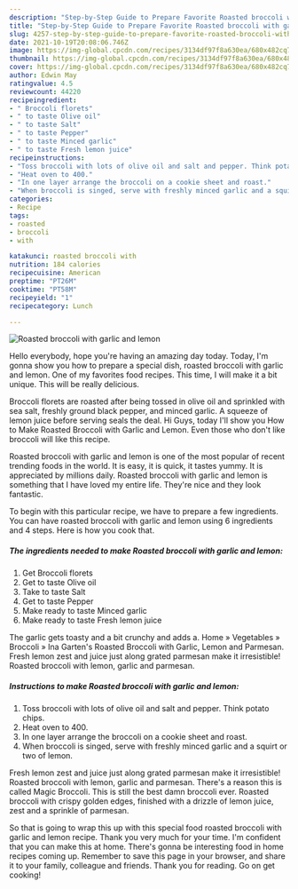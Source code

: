 ```yaml
---
description: "Step-by-Step Guide to Prepare Favorite Roasted broccoli with garlic and lemon"
title: "Step-by-Step Guide to Prepare Favorite Roasted broccoli with garlic and lemon"
slug: 4257-step-by-step-guide-to-prepare-favorite-roasted-broccoli-with-garlic-and-lemon
date: 2021-10-19T20:08:06.746Z
image: https://img-global.cpcdn.com/recipes/3134df97f8a630ea/680x482cq70/roasted-broccoli-with-garlic-and-lemon-recipe-main-photo.jpg
thumbnail: https://img-global.cpcdn.com/recipes/3134df97f8a630ea/680x482cq70/roasted-broccoli-with-garlic-and-lemon-recipe-main-photo.jpg
cover: https://img-global.cpcdn.com/recipes/3134df97f8a630ea/680x482cq70/roasted-broccoli-with-garlic-and-lemon-recipe-main-photo.jpg
author: Edwin May
ratingvalue: 4.5
reviewcount: 44220
recipeingredient:
- " Broccoli florets"
- " to taste Olive oil"
- " to taste Salt"
- " to taste Pepper"
- " to taste Minced garlic"
- " to taste Fresh lemon juice"
recipeinstructions:
- "Toss broccoli with lots of olive oil and salt and pepper. Think potato chips."
- "Heat oven to 400."
- "In one layer arrange the broccoli on a cookie sheet and roast."
- "When broccoli is singed, serve with freshly minced garlic and a squirt or two of lemon."
categories:
- Recipe
tags:
- roasted
- broccoli
- with

katakunci: roasted broccoli with 
nutrition: 184 calories
recipecuisine: American
preptime: "PT26M"
cooktime: "PT58M"
recipeyield: "1"
recipecategory: Lunch

---
```



![Roasted broccoli with garlic and lemon](https://img-global.cpcdn.com/recipes/3134df97f8a630ea/680x482cq70/roasted-broccoli-with-garlic-and-lemon-recipe-main-photo.jpg)

Hello everybody, hope you're having an amazing day today. Today, I'm gonna show you how to prepare a special dish, roasted broccoli with garlic and lemon. One of my favorites food recipes. This time, I will make it a bit unique. This will be really delicious.

Broccoli florets are roasted after being tossed in olive oil and sprinkled with sea salt, freshly ground black pepper, and minced garlic. A squeeze of lemon juice before serving seals the deal. Hi Guys, today I&#39;ll show you How to Make Roasted Broccoli with Garlic and Lemon. Even those who don&#39;t like broccoli will like this recipe.

Roasted broccoli with garlic and lemon is one of the most popular of recent trending foods in the world. It is easy, it is quick, it tastes yummy. It is appreciated by millions daily. Roasted broccoli with garlic and lemon is something that I have loved my entire life. They're nice and they look fantastic.


To begin with this particular recipe, we have to prepare a few ingredients. You can have roasted broccoli with garlic and lemon using 6 ingredients and 4 steps. Here is how you cook that.

<!--inarticleads1-->

##### The ingredients needed to make Roasted broccoli with garlic and lemon:

1. Get  Broccoli florets
1. Get  to taste Olive oil
1. Take  to taste Salt
1. Get  to taste Pepper
1. Make ready  to taste Minced garlic
1. Make ready  to taste Fresh lemon juice


The garlic gets toasty and a bit crunchy and adds a. Home » Vegetables » Broccoli » Ina Garten&#39;s Roasted Broccoli with Garlic, Lemon and Parmesan. Fresh lemon zest and juice just along grated parmesan make it irresistible! Roasted broccoli with lemon, garlic and parmesan. 

<!--inarticleads2-->

##### Instructions to make Roasted broccoli with garlic and lemon:

1. Toss broccoli with lots of olive oil and salt and pepper. Think potato chips.
1. Heat oven to 400.
1. In one layer arrange the broccoli on a cookie sheet and roast.
1. When broccoli is singed, serve with freshly minced garlic and a squirt or two of lemon.


Fresh lemon zest and juice just along grated parmesan make it irresistible! Roasted broccoli with lemon, garlic and parmesan. There&#39;s a reason this is called Magic Broccoli. This is still the best damn broccoli ever. Roasted broccoli with crispy golden edges, finished with a drizzle of lemon juice, zest and a sprinkle of parmesan. 

So that is going to wrap this up with this special food roasted broccoli with garlic and lemon recipe. Thank you very much for your time. I'm confident that you can make this at home. There's gonna be interesting food in home recipes coming up. Remember to save this page in your browser, and share it to your family, colleague and friends. Thank you for reading. Go on get cooking!

